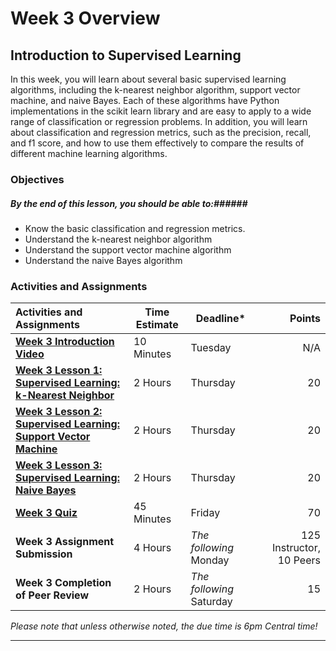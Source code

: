 # Week 3 Overview #

## Introduction to Supervised Learning ##

In this week, you will learn about several basic supervised learning algorithms, including the k-nearest neighbor algorithm, support vector machine, and naive Bayes. Each of these algorithms have Python implementations in the scikit learn library and are easy to apply to a wide range of classification or regression problems. In addition, you will learn about classification and regression metrics, such as the precision, recall, and f1 score, and how to use them effectively to compare the results of different machine learning algorithms.

### Objectives ###

##### By the end of this lesson, you should be able to:######

- Know the basic classification and regression metrics.
- Understand the k-nearest neighbor algorithm
- Understand the support vector machine algorithm
- Understand the naive Bayes algorithm

### Activities and Assignments ###

| Activities and Assignments               | Time Estimate | Deadline*                |                   Points |
| :--------------------------------------- | ------------- | ------------------------ | -----------------------: |
| **[Week 3 Introduction Video][wv]**      | 10 Minutes    | Tuesday                  |                      N/A |
| **[Week 3 Lesson 1: Supervised Learning: k-Nearest Neighbor](lesson1.md)** | 2 Hours       | Thursday                 |                       20 |
| **[Week 3 Lesson 2: Supervised Learning: Support Vector Machine](lesson2.md)** | 2 Hours       | Thursday                 |                       20 |
| **[Week 3 Lesson 3: Supervised Learning: Naive Bayes](lesson3.md)** | 2 Hours       | Thursday                 |                       20 |
| **[Week 3 Quiz][wq]**                    | 45 Minutes    | Friday                   |                       70 |
| **Week 3 Assignment Submission**         | 4 Hours       | *The following* Monday   | 125 Instructor, 10 Peers |
| **Week 3 Completion of Peer Review**     | 2 Hours       | *The following* Saturday |                       15 |

*Please note that unless otherwise noted, the due time is 6pm Central time!*

----------
[wv]: https://mediaspace.illinois.edu/media/w3ov/1_bl06thpg/63153661
[wq]: https://learn.illinois.edu/mod/quiz/view.php?id=1844334
